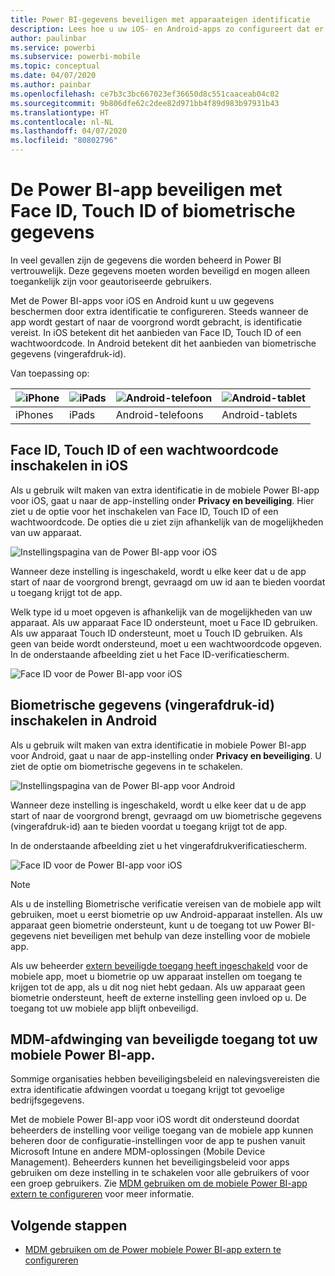```yaml
---
title: Power BI-gegevens beveiligen met apparaateigen identificatie
description: Lees hoe u uw iOS- en Android-apps zo configureert dat er aanvullende identificatie wordt vereist voordat u toegang krijgt tot uw Power BI-gegevens
author: paulinbar
ms.service: powerbi
ms.subservice: powerbi-mobile
ms.topic: conceptual
ms.date: 04/07/2020
ms.author: painbar
ms.openlocfilehash: ce7b3c3bc667023ef36650d8c551caaceab04c02
ms.sourcegitcommit: 9b806dfe62c2dee82d971bb4f89d983b97931b43
ms.translationtype: HT
ms.contentlocale: nl-NL
ms.lasthandoff: 04/07/2020
ms.locfileid: "80802796"
---
```

# <a name="protect-power-bi-app-with-face-id-touch-id-passcode-or-biometric-data"></a>De Power BI-app beveiligen met Face ID, Touch ID of biometrische gegevens 

In veel gevallen zijn de gegevens die worden beheerd in Power BI vertrouwelijk. Deze gegevens moeten worden beveiligd en mogen alleen toegankelijk zijn voor geautoriseerde gebruikers. 

Met de Power BI-apps voor iOS en Android kunt u uw gegevens beschermen door extra identificatie te configureren. Steeds wanneer de app wordt gestart of naar de voorgrond wordt gebracht, is identificatie vereist. In iOS betekent dit het aanbieden van Face ID, Touch ID of een wachtwoordcode. In Android betekent dit het aanbieden van biometrische gegevens (vingerafdruk-id).

Van toepassing op:

| ![iPhone](./media/mobile-native-secure-access/ios-logo-40-px.png) | ![iPads](./media/mobile-native-secure-access/ios-logo-40-px.png) | ![Android-telefoon](././media/mobile-native-secure-access/android-logo-40-px.png) | ![Android-tablet](././media/mobile-native-secure-access/android-logo-40-px.png) |
|:--- |:--- |:--- |:--- |
|iPhones |iPads |Android-telefoons |Android-tablets |

## <a name="turn-on-face-id-touch-id-or-passcode-on-ios"></a>Face ID, Touch ID of een wachtwoordcode inschakelen in iOS

Als u gebruik wilt maken van extra identificatie in de mobiele Power BI-app voor iOS, gaat u naar de app-instelling onder **Privacy en beveiliging**. Hier ziet u de optie voor het inschakelen van Face ID, Touch ID of een wachtwoordcode. De opties die u ziet zijn afhankelijk van de mogelijkheden van uw apparaat.

![Instellingspagina van de Power BI-app voor iOS](./media/mobile-native-secure-access/mobile-ios-native-secured-setting.png)

Wanneer deze instelling is ingeschakeld, wordt u elke keer dat u de app start of naar de voorgrond brengt, gevraagd om uw id aan te bieden voordat u toegang krijgt tot de app.

Welk type id u moet opgeven is afhankelijk van de mogelijkheden van uw apparaat. Als uw apparaat Face ID ondersteunt, moet u Face ID gebruiken. Als uw apparaat Touch ID ondersteunt, moet u Touch ID gebruiken. Als geen van beide wordt ondersteund, moet u een wachtwoordcode opgeven. In de onderstaande afbeelding ziet u het Face ID-verificatiescherm.

![Face ID voor de Power BI-app voor iOS](./media/mobile-native-secure-access/mobile-ios-native-secured-faceid.png)

## <a name="turn-on-biometric-data-fingerprint-id-on-android"></a>Biometrische gegevens (vingerafdruk-id) inschakelen in Android

Als u gebruik wilt maken van extra identificatie in mobiele Power BI-app voor Android, gaat u naar de app-instelling onder **Privacy en beveiliging**. U ziet de optie om biometrische gegevens in te schakelen.

![Instellingspagina van de Power BI-app voor Android](./media/mobile-native-secure-access/mobile-android-native-secured-setting.png)

Wanneer deze instelling is ingeschakeld, wordt u elke keer dat u de app start of naar de voorgrond brengt, gevraagd om uw biometrische gegevens (vingerafdruk-id) aan te bieden voordat u toegang krijgt tot de app.

In de onderstaande afbeelding ziet u het vingerafdrukverificatiescherm.

![Face ID voor de Power BI-app voor iOS](./media/mobile-native-secure-access/mobile-android-native-secured-fingerprint-id.png)

>[!NOTE]
>Als u de instelling Biometrische verificatie vereisen van de mobiele app wilt gebruiken, moet u eerst biometrie op uw Android-apparaat instellen. Als uw apparaat geen biometrie ondersteunt, kunt u de toegang tot uw Power BI-gegevens niet beveiligen met behulp van deze instelling voor de mobiele app.
>
>Als uw beheerder [extern beveiligde toegang heeft ingeschakeld](#mdm-enforcement-of-secure-access-to-your-power-bi-mobile-app) voor de mobiele app, moet u biometrie op uw apparaat instellen om toegang te krijgen tot de app, als u dit nog niet hebt gedaan. Als uw apparaat geen biometrie ondersteunt, heeft de externe instelling geen invloed op u. De toegang tot uw mobiele app blijft onbeveiligd.

## <a name="mdm-enforcement-of-secure-access-to-your-power-bi-mobile-app"></a>MDM-afdwinging van beveiligde toegang tot uw mobiele Power BI-app.

Sommige organisaties hebben beveiligingsbeleid en nalevingsvereisten die extra identificatie afdwingen voordat u toegang krijgt tot gevoelige bedrijfsgegevens.

Met de mobiele Power BI-app voor iOS wordt dit ondersteund doordat beheerders de instelling voor veilige toegang van de mobiele app kunnen beheren door de configuratie-instellingen voor de app te pushen vanuit Microsoft Intune en andere MDM-oplossingen (Mobile Device Management). Beheerders kunnen het beveiligingsbeleid voor apps gebruiken om deze instelling in te schakelen voor alle gebruikers of voor een groep gebruikers. Zie [MDM gebruiken om de mobiele Power BI-app extern te configureren](mobile-app-configuration.md#data-protection-settings-ios-and-android) voor meer informatie.

## <a name="next-steps"></a>Volgende stappen
* [MDM gebruiken om de Power mobiele Power BI-app extern te configureren](mobile-app-configuration.md)
